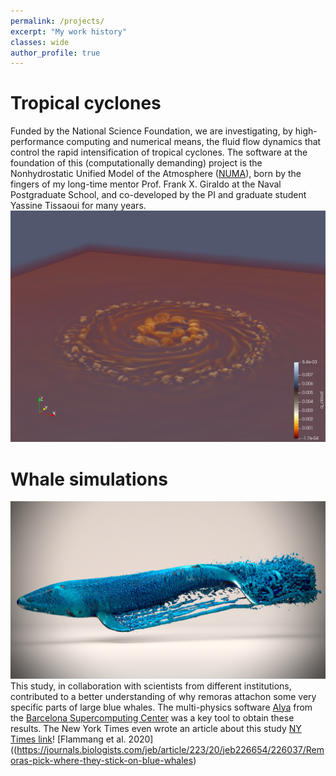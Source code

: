```yaml
---
permalink: /projects/
excerpt: "My work history"
classes: wide
author_profile: true
---
```


# Tropical cyclones
Funded by the National Science Foundation, we are investigating, by high-performance computing and numerical means, the fluid flow dynamics that control the rapid intensification of tropical cyclones. The software at the foundation of this (computationally demanding) project is the Nonhydrostatic Unified Model of the Atmosphere ([NUMA](https://frankgiraldo.wixsite.com/mysite/numa)), born by the fingers of my long-time mentor Prof. Frank X. Giraldo at the Naval Postgraduate School, and co-developed by the PI and graduate student Yassine Tissaoui for many years.
![Tc](../assets/images/cloud-NVIDIAIndex.png)

# Whale simulations
![whale](/assets/images/contour_blue_03.jpg)
This study, in collaboration with scientists from different institutions, contributed to a better understanding of why remoras attachon some very specific parts of large blue whales. The multi-physics software [Alya](https://www.bsc.es/research-development/research-areas/engineering-simulations/alya-high-performance-computational) from the [Barcelona Supercomputing Center](https://www.bsc.es) was a key tool to obtain these results. The New York Times even wrote an article about this study [NY Times link](https://www.nytimes.com/2020/10/29/science/remoras-suckerfish-whales.html)!
[Flammang et al. 2020]((https://journals.biologists.com/jeb/article/223/20/jeb226654/226037/Remoras-pick-where-they-stick-on-blue-whales)

